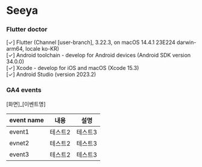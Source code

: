 # Seeya

### Flutter doctor
[✓] Flutter (Channel [user-branch], 3.22.3, on macOS 14.4.1 23E224 darwin-arm64, locale ko-KR)\
[✓] Android toolchain - develop for Android devices (Android SDK version 34.0.0)\
[✓] Xcode - develop for iOS and macOS (Xcode 15.3)\
[✓] Android Studio (version 2023.2)



### GA4 events
[화면]_[이벤트명]

| event name |내용|설명|
|------------|---|---|
| event1     |테스트2|테스트3|
| evnet2     |테스트2|테스트3|
| event3     |테스트2|테스트3|

